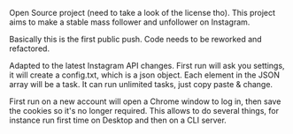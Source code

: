 Open Source project (need to take a look of the license tho). This project aims to make a stable mass follower and unfollower on Instagram.

Basically this is the first public push. Code needs to be reworked and refactored.

Adapted to the latest Instagram API changes. First run will ask you settings, it will create a config.txt, which is a json object. Each element in the JSON array will be a task. It can run unlimited tasks, just copy paste & change.

First run on a new account will open a Chrome window to log in, then save the cookies so it's no longer required. This allows to do several things, for instance run first time on Desktop and then on a CLI server.
